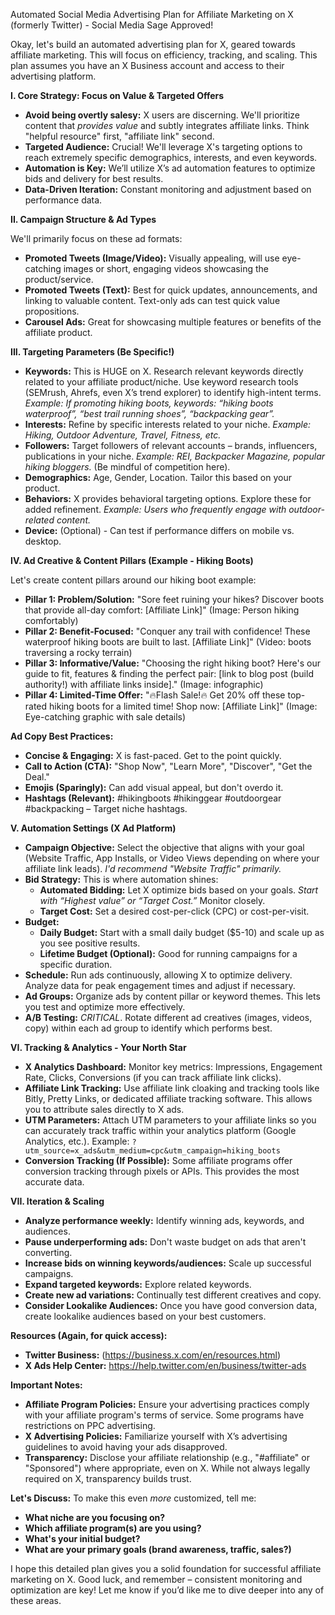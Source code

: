  Automated Social Media Advertising Plan for Affiliate Marketing on X (formerly Twitter) - Social Media Sage Approved!

Okay, let's build an automated advertising plan for X, geared towards affiliate marketing. This will focus on efficiency, tracking, and scaling.  This plan assumes you have an X Business account and access to their advertising platform.

**I. Core Strategy: Focus on Value & Targeted Offers**

*   **Avoid being overtly salesy:** X users are discerning.  We'll prioritize content that *provides value* and subtly integrates affiliate links. Think "helpful resource" first, "affiliate link" second.
*   **Targeted Audience:** Crucial! We'll leverage X's targeting options to reach extremely specific demographics, interests, and even keywords.
*   **Automation is Key:** We’ll utilize X’s ad automation features to optimize bids and delivery for best results.
*   **Data-Driven Iteration:**  Constant monitoring and adjustment based on performance data.



**II.  Campaign Structure & Ad Types**

We'll primarily focus on these ad formats:

*   **Promoted Tweets (Image/Video):**  Visually appealing, will use eye-catching images or short, engaging videos showcasing the product/service.
*   **Promoted Tweets (Text):**  Best for quick updates, announcements, and linking to valuable content. Text-only ads can test quick value propositions. 
*   **Carousel Ads:** Great for showcasing multiple features or benefits of the affiliate product.

**III. Targeting Parameters (Be Specific!)**

*   **Keywords:**  This is HUGE on X. Research relevant keywords directly related to your affiliate product/niche. Use keyword research tools (SEMrush, Ahrefs, even X’s trend explorer) to identify high-intent terms.  *Example: If promoting hiking boots, keywords: “hiking boots waterproof”, “best trail running shoes”, “backpacking gear”.*
*   **Interests:** Refine by specific interests related to your niche. *Example: Hiking, Outdoor Adventure, Travel, Fitness, etc.*
*   **Followers:** Target followers of relevant accounts – brands, influencers, publications in your niche. *Example: REI, Backpacker Magazine, popular hiking bloggers.*  (Be mindful of competition here).
*   **Demographics:** Age, Gender, Location.  Tailor this based on your product.
*   **Behaviors:** X provides behavioral targeting options. Explore these for added refinement.  *Example: Users who frequently engage with outdoor-related content.*
*   **Device:** (Optional) - Can test if performance differs on mobile vs. desktop.



**IV.  Ad Creative & Content Pillars  (Example - Hiking Boots)**

Let's create content pillars around our hiking boot example:

*   **Pillar 1: Problem/Solution:**  "Sore feet ruining your hikes? Discover boots that provide all-day comfort: [Affiliate Link]" (Image: Person hiking comfortably)
*   **Pillar 2:  Benefit-Focused:** "Conquer any trail with confidence! These waterproof hiking boots are built to last. [Affiliate Link]" (Video: boots traversing a rocky terrain)
*   **Pillar 3:  Informative/Value:** "Choosing the right hiking boot?  Here's our guide to fit, features & finding the perfect pair: [link to blog post (build authority!) with affiliate links inside]." (Image: infographic)
*   **Pillar 4:  Limited-Time Offer:** "🔥Flash Sale!🔥 Get 20% off these top-rated hiking boots for a limited time! Shop now: [Affiliate Link]" (Image: Eye-catching graphic with sale details)

**Ad Copy Best Practices:**

*   **Concise & Engaging:** X is fast-paced. Get to the point quickly.
*   **Call to Action (CTA):**  "Shop Now", "Learn More", "Discover", "Get the Deal."
*   **Emojis (Sparingly):** Can add visual appeal, but don't overdo it.
*   **Hashtags (Relevant):** #hikingboots #hikinggear #outdoorgear #backpacking – Target niche hashtags.




**V. Automation Settings (X Ad Platform)**

*   **Campaign Objective:**  Select the objective that aligns with your goal (Website Traffic, App Installs, or Video Views depending on where your affiliate link leads). *I'd recommend "Website Traffic" primarily.*
*   **Bid Strategy:** This is where automation shines:
    *   **Automated Bidding:** Let X optimize bids based on your goals. *Start with “Highest value” or “Target Cost.”*  Monitor closely.
    *   **Target Cost:** Set a desired cost-per-click (CPC) or cost-per-visit.
*   **Budget:**
    *   **Daily Budget:** Start with a small daily budget ($5-10) and scale up as you see positive results.
    *   **Lifetime Budget (Optional):** Good for running campaigns for a specific duration.
*   **Schedule:**  Run ads continuously, allowing X to optimize delivery.   Analyze data for peak engagement times and adjust if necessary.
*   **Ad Groups:** Organize ads by content pillar or keyword themes. This lets you test and optimize more effectively.
*   **A/B Testing:** *CRITICAL*. Rotate different ad creatives (images, videos, copy) within each ad group to identify which performs best.

**VI. Tracking & Analytics - Your North Star**

*   **X Analytics Dashboard:** Monitor key metrics: Impressions, Engagement Rate, Clicks, Conversions (if you can track affiliate link clicks).
*   **Affiliate Link Tracking:** Use affiliate link cloaking and tracking tools like Bitly, Pretty Links, or dedicated affiliate tracking software. This allows you to attribute sales directly to X ads.
*  **UTM Parameters:** Attach UTM parameters to your affiliate links so you can accurately track traffic within your analytics platform (Google Analytics, etc.).  Example:  `?utm_source=x_ads&utm_medium=cpc&utm_campaign=hiking_boots`
*   **Conversion Tracking (If Possible):**  Some affiliate programs offer conversion tracking through pixels or APIs. This provides the most accurate data.

**VII. Iteration & Scaling**

*   **Analyze performance weekly:** Identify winning ads, keywords, and audiences.
*   **Pause underperforming ads:**  Don't waste budget on ads that aren't converting.
*   **Increase bids on winning keywords/audiences:**  Scale up successful campaigns.
*   **Expand targeted keywords:**  Explore related keywords.
*   **Create new ad variations:**  Continually test different creatives and copy.
*  **Consider Lookalike Audiences:** Once you have good conversion data, create lookalike audiences based on your best customers.


**Resources (Again, for quick access):**

*   **Twitter Business:** (<https://business.x.com/en/resources.html>)
*   **X Ads Help Center:** <https://help.twitter.com/en/business/twitter-ads>




**Important Notes:**

*   **Affiliate Program Policies:**  Ensure your advertising practices comply with your affiliate program's terms of service.  Some programs have restrictions on PPC advertising.
*   **X Advertising Policies:**  Familiarize yourself with X’s advertising guidelines to avoid having your ads disapproved.
*   **Transparency:**  Disclose your affiliate relationship (e.g., "#affiliate" or "Sponsored") where appropriate, even on X.  While not always legally required on X, transparency builds trust.




**Let's Discuss:**  To make this even *more* customized, tell me:

*   **What niche are you focusing on?**
*   **Which affiliate program(s) are you using?**
*   **What's your initial budget?**
*   **What are your primary goals (brand awareness, traffic, sales?)**



I hope this detailed plan gives you a solid foundation for successful affiliate marketing on X.  Good luck, and remember – consistent monitoring and optimization are key! Let me know if you’d like me to dive deeper into any of these areas.